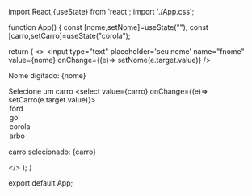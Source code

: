 import React,{useState} from 'react';
import './App.css';

function App() {
  const [nome,setNome]=useState("");
  const [carro,setCarro]=useState("corola");
  
  
  return (
    <>
      <input
        type="text" 
        placeholder='seu nome'
        name="fnome"
        value={nome}
        onChange={(e)=> setNome(e.target.value)}
        />
      <p>Nome digitado: {nome}</p>
      <label>Selecione um carro </label>
        <select value={carro} 
          onChange={(e)=> setCarro(e.target.value)}>
           <option value="ford">ford</option>
           <option value="gol">gol</option>
           <option value="corola">corola</option>
           <option value="arbo">arbo</option>
        </select>
      <p>carro selecionado: {carro}</p>
    </>
  );
}

export default App;

